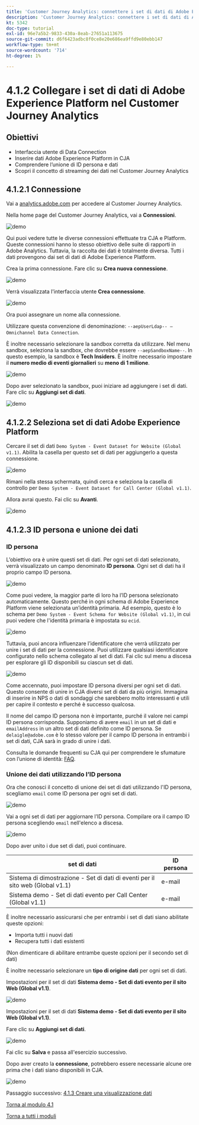 ```yaml
---
title: 'Customer Journey Analytics: connettere i set di dati di Adobe Experience Platform nel Customer Journey Analytics'
description: 'Customer Journey Analytics: connettere i set di dati di Adobe Experience Platform nel Customer Journey Analytics'
kt: 5342
doc-type: tutorial
exl-id: 96e7a5b2-9833-430a-8eab-27651a113675
source-git-commit: d6f6423adbc8f0ce8e20e686ea9ffd9e80ebb147
workflow-type: tm+mt
source-wordcount: '714'
ht-degree: 1%

---
```


# 4.1.2 Collegare i set di dati di Adobe Experience Platform nel Customer Journey Analytics

## Obiettivi

- Interfaccia utente di Data Connection
- Inserire dati Adobe Experience Platform in CJA
- Comprendere l’unione di ID persona e dati
- Scopri il concetto di streaming dei dati nel Customer Journey Analytics

## 4.1.2.1 Connessione

Vai a [analytics.adobe.com](https://analytics.adobe.com) per accedere al Customer Journey Analytics.

Nella home page del Customer Journey Analytics, vai a **Connessioni**.

![demo](./images/cja2.png)

Qui puoi vedere tutte le diverse connessioni effettuate tra CJA e Platform. Queste connessioni hanno lo stesso obiettivo delle suite di rapporti in Adobe Analytics. Tuttavia, la raccolta dei dati è totalmente diversa. Tutti i dati provengono dai set di dati di Adobe Experience Platform.

Crea la prima connessione. Fare clic su **Crea nuova connessione**.

![demo](./images/cja4.png)

Verrà visualizzata l&#39;interfaccia utente **Crea connessione**.

![demo](./images/cja5.png)

Ora puoi assegnare un nome alla connessione.

Utilizzare questa convenzione di denominazione: `--aepUserLdap-- – Omnichannel Data Connection`.

È inoltre necessario selezionare la sandbox corretta da utilizzare. Nel menu sandbox, seleziona la sandbox, che dovrebbe essere `--aepSandboxName--`. In questo esempio, la sandbox è **Tech Insiders**. È inoltre necessario impostare il **numero medio di eventi giornalieri** su **meno di 1 milione**.

![demo](./images/cjasb.png)

Dopo aver selezionato la sandbox, puoi iniziare ad aggiungere i set di dati. Fare clic su **Aggiungi set di dati**.

![demo](./images/cjasb1.png)

## 4.1.2.2 Seleziona set di dati Adobe Experience Platform

Cercare il set di dati `Demo System - Event Dataset for Website (Global v1.1)`. Abilita la casella per questo set di dati per aggiungerlo a questa connessione.

![demo](./images/cja7.png)

Rimani nella stessa schermata, quindi cerca e seleziona la casella di controllo per `Demo System - Event Dataset for Call Center (Global v1.1)`.

Allora avrai questo. Fai clic su **Avanti**.

![demo](./images/cja9.png)

## 4.1.2.3 ID persona e unione dei dati

### ID persona

L’obiettivo ora è unire questi set di dati. Per ogni set di dati selezionato, verrà visualizzato un campo denominato **ID persona**. Ogni set di dati ha il proprio campo ID persona.

![demo](./images/cja11.png)

Come puoi vedere, la maggior parte di loro ha l’ID persona selezionato automaticamente. Questo perché in ogni schema di Adobe Experience Platform viene selezionata un’identità primaria. Ad esempio, questo è lo schema per `Demo System - Event Schema for Website (Global v1.1)`, in cui puoi vedere che l&#39;identità primaria è impostata su `ecid`.

![demo](./images/cja13.png)

Tuttavia, puoi ancora influenzare l’identificatore che verrà utilizzato per unire i set di dati per la connessione. Puoi utilizzare qualsiasi identificatore configurato nello schema collegato al set di dati. Fai clic sul menu a discesa per esplorare gli ID disponibili su ciascun set di dati.

![demo](./images/cja14.png)

Come accennato, puoi impostare ID persona diversi per ogni set di dati. Questo consente di unire in CJA diversi set di dati da più origini. Immagina di inserire in NPS o dati di sondaggi che sarebbero molto interessanti e utili per capire il contesto e perché è successo qualcosa.

Il nome del campo ID persona non è importante, purché il valore nei campi ID persona corrisponda. Supponiamo di avere `email` in un set di dati e `emailAddress` in un altro set di dati definito come ID persona. Se `delaigle@adobe.com` è lo stesso valore per il campo ID persona in entrambi i set di dati, CJA sarà in grado di unire i dati.

Consulta le domande frequenti su CJA qui per comprendere le sfumature con l’unione di identità: [FAQ](https://experienceleague.adobe.com/docs/analytics-platform/using/cja-overview/cja-faq.html?lang=it).

### Unione dei dati utilizzando l’ID persona

Ora che conosci il concetto di unione dei set di dati utilizzando l&#39;ID persona, scegliamo `email` come ID persona per ogni set di dati.

![demo](./images/cja15.png)

Vai a ogni set di dati per aggiornare l’ID persona. Compilare ora il campo ID persona scegliendo `email` nell&#39;elenco a discesa.

![demo](./images/cja12a.png)

Dopo aver unito i due set di dati, puoi continuare.

| set di dati | ID persona |
| ----------------- |-------------| 
| Sistema di dimostrazione - Set di dati di eventi per il sito web (Global v1.1) | e-mail |
| Sistema demo - Set di dati evento per Call Center (Global v1.1) | e-mail |

È inoltre necessario assicurarsi che per entrambi i set di dati siano abilitate queste opzioni:

- Importa tutti i nuovi dati
- Recupera tutti i dati esistenti

(Non dimenticare di abilitare entrambe queste opzioni per il secondo set di dati)

È inoltre necessario selezionare un **tipo di origine dati** per ogni set di dati.

Impostazioni per il set di dati **Sistema demo - Set di dati evento per il sito Web (Global v1.1)**.

![demo](./images/cja16a.png)

Impostazioni per il set di dati **Sistema demo - Set di dati evento per il sito Web (Global v1.1)**.

Fare clic su **Aggiungi set di dati**.

![demo](./images/cja16.png)

Fai clic su **Salva** e passa all&#39;esercizio successivo.

Dopo aver creato la **connessione**, potrebbero essere necessarie alcune ore prima che i dati siano disponibili in CJA.

![demo](./images/cja20.png)

Passaggio successivo: [4.1.3 Creare una visualizzazione dati](./ex3.md)

[Torna al modulo 4.1](./customer-journey-analytics-build-a-dashboard.md)

[Torna a tutti i moduli](./../../../overview.md)
